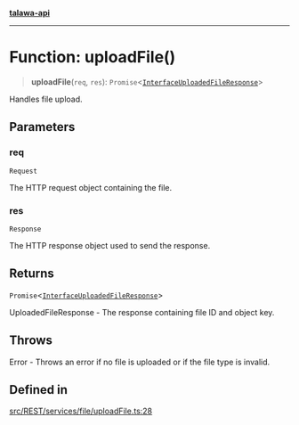 [**talawa-api**](../../../../../README.md)

***

# Function: uploadFile()

> **uploadFile**(`req`, `res`): `Promise`\<[`InterfaceUploadedFileResponse`](../interfaces/InterfaceUploadedFileResponse.md)\>

Handles file upload.

## Parameters

### req

`Request`

The HTTP request object containing the file.

### res

`Response`

The HTTP response object used to send the response.

## Returns

`Promise`\<[`InterfaceUploadedFileResponse`](../interfaces/InterfaceUploadedFileResponse.md)\>

UploadedFileResponse - The response containing file ID and object key.

## Throws

Error - Throws an error if no file is uploaded or if the file type is invalid.

## Defined in

[src/REST/services/file/uploadFile.ts:28](https://github.com/Suyash878/talawa-api/blob/095e6964ce2a06c1c30d1acf81b6162203f1db91/src/REST/services/file/uploadFile.ts#L28)
